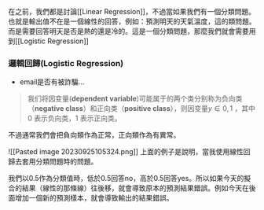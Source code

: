 在之前，我們都是討論[[Linear Regression]]，不過當如果我們有一個分類問題。也就是輸出值不在是一個線性的回答，例如：預測明天的天氣溫度，這的類問題。而是需要回答明天是否是熱的還是冷的。這是一個分類問題，那麼我們就會需要用到[[Logistic Regression]]

### 邏輯回歸(Logistic Regression)
- email是否有被詐騙...

> 我们将因变量(**dependent variable**)可能属于的两个类分别称为负向类（**negative class**）和正向类（**positive class**），则因变量$y \in 0,1$ ，其中 0 表示负向类，1 表示正向类。

不過通常我們會把負向類作為正常，正向類作為有異常。

![[Pasted image 20230925105324.png]]
上面的例子是說明，當我使用線性回歸去套用分類問題時的問題。

我們以0.5作為分類值時，低於0.5回答no，高於0.5回答yes。所以如果今天的擬合的結果（線性的那條線）往後移，就會導致原本的預測結果錯誤。例如今天在後面增加一個新的預測樣本，就會導致輸出的結果錯誤。